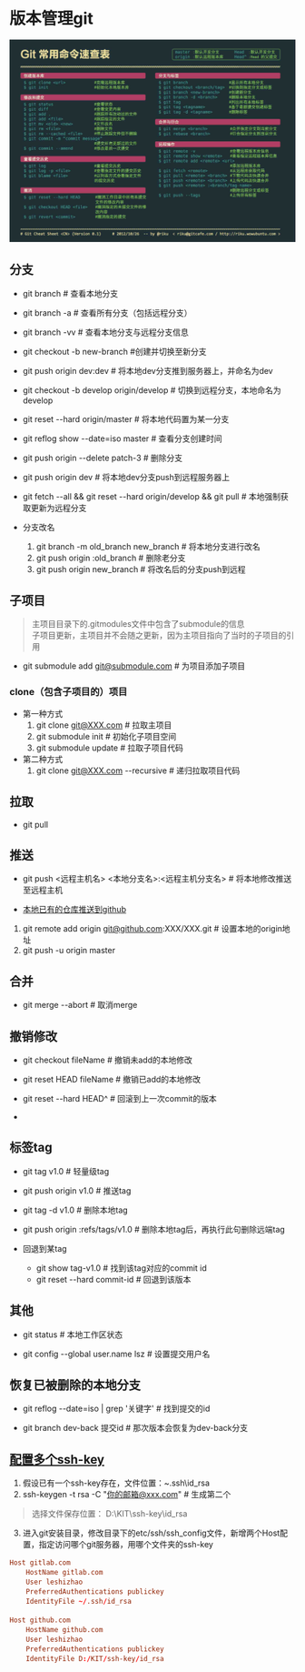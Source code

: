 # 版本管理git
![git](./img/git.png)
## 分支
- git branch # 查看本地分支

- git branch -a # 查看所有分支（包括远程分支）

- git branch -vv # 查看本地分支与远程分支信息

- git checkout -b new-branch #创建并切换至新分支

- git push origin dev:dev # 将本地dev分支推到服务器上，并命名为dev

- git checkout -b develop origin/develop # 切换到远程分支，本地命名为develop

- git reset --hard origin/master # 将本地代码置为某一分支

- git reflog show --date=iso master # 查看分支创建时间

- git push origin --delete patch-3 # 删除分支

- git push origin dev # 将本地dev分支push到远程服务器上

- git fetch --all && git reset --hard origin/develop && git pull # 本地强制获取更新为远程分支

- 分支改名
  1. git branch -m old_branch new_branch # 将本地分支进行改名
  2. git push origin :old_branch # 删除老分支
  3. git push origin new_branch # 将改名后的分支push到远程

## 子项目
> 主项目目录下的.gitmodules文件中包含了submodule的信息  
子项目更新，主项目并不会随之更新，因为主项目指向了当时的子项目的引用

- git submodule add git@submodule.com # 为项目添加子项目

### clone（包含子项目的）项目
- 第一种方式
    1. git clone git@XXX.com # 拉取主项目
    2. git submodule init # 初始化子项目空间
    3. git submodule update # 拉取子项目代码
- 第二种方式
    1. git clone git@XXX.com --recursive # 递归拉取项目代码

## 拉取

- git pull

## 推送
- git push <远程主机名> <本地分支名>:<远程主机分支名> # 将本地修改推送至远程主机

- [本地已有的仓库推送到github](https://sword.studio/142.html)
 1. git remote add origin git@github.com:XXX/XXX.git # 设置本地的origin地址
 2. git push -u origin master

## 合并
- git merge --abort # 取消merge

## 撤销修改
- git checkout fileName # 撤销未add的本地修改

- git reset HEAD fileName # 撤销已add的本地修改

- git reset --hard HEAD^ # 回滚到上一次commit的版本

- 

## 标签tag

- git tag v1.0 # 轻量级tag

- git push origin v1.0 # 推送tag

- git tag -d v1.0 # 删除本地tag

- git push origin :refs/tags/v1.0 # 删除本地tag后，再执行此句删除远端tag

- 回退到某tag
    - git show tag-v1.0 # 找到该tag对应的commit id
    - git reset --hard commit-id # 回退到该版本

## 其他
- git status # 本地工作区状态

- git config --global user.name lsz # 设置提交用户名


## 恢复已被删除的本地分支

- git reflog --date=iso | grep '关键字' # 找到提交的id

- git branch dev-back 提交id # 那次版本会恢复为dev-back分支

## [配置多个ssh-key](https://www.jianshu.com/p/d6c6f37fb4f1)
1. 假设已有一个ssh-key存在，文件位置：~\.ssh\id_rsa
2. ssh-keygen -t rsa -C "你的邮箱@xxx.com" # 生成第二个
> 选择文件保存位置： D:\KIT\ssh-key\id_rsa
3. 进入git安装目录，修改目录下的etc/ssh/ssh_config文件，新增两个Host配置，指定访问哪个git服务器，用哪个文件夹的ssh-key
```conf
Host gitlab.com
    HostName gitlab.com
    User leshizhao
    PreferredAuthentications publickey
    IdentityFile ~/.ssh/id_rsa
	
Host github.com
    HostName github.com
    User leshizhao
    PreferredAuthentications publickey
    IdentityFile D:/KIT/ssh-key/id_rsa
```